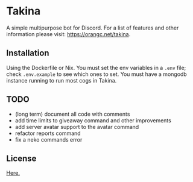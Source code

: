 # Takina
A simple multipurpose bot for Discord.
For a list of features and other information please visit: https://orangc.net/takina.

## Installation
Using the Dockerfile or Nix. You must set the env variables in a `.env` file; check `.env.example` to see which ones to set. You must have a mongodb instance running to run most cogs in Takina.

## TODO
- (long term) document all code with comments
- add time limits to giveaway command and other improvements
- add server avatar support to the avatar command
- refactor reports command
- fix a neko commands error

## License
[Here.](./LICENSE)
